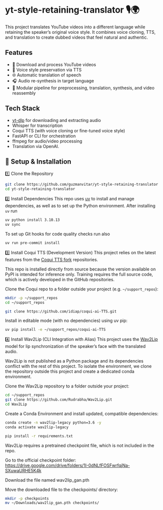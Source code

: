 # yt-style-retaining-translator 🎙️🌍
This project translates YouTube videos into a different language while retaining the speaker’s original voice style. It combines voice cloning, TTS, and translation to create dubbed videos that feel natural and authentic.

## Features

- 📼 Download and process YouTube videos
- 🧠 Voice style preservation via TTS
- 🌐 Automatic translation of speech
- 🎧 Audio re-synthesis in target language
- 📂 Modular pipeline for preprocessing, translation, synthesis, and video reassembly

##  Tech Stack

- [yt-dlp](https://github.com/yt-dlp/yt-dlp) for downloading and extracting audio
- Whisper for transcription
- Coqui TTS (with voice cloning or fine-tuned voice style)
- FastAPI or CLI for orchestration
- ffmpeg for audio/video processing
- Translation via OpenAI.

## 🔧 Setup & Installation
1️⃣ Clone the Repository
```bash
git clone https://github.com/guzmanvitar/yt-style-retaining-translator
cd yt-style-retaining-translator
```

2️⃣ Install Dependencies
This repo uses [uv](https://docs.astral.sh/uv/getting-started/installation) to install and manage dependencies,
as well as to set up the Python environment. After installing `uv` run
```bash
uv python install 3.10.13
uv sync
```
To set up Git hooks for code quality checks run also
```bash
uv run pre-commit install
```

3️⃣ Install Coqui TTS (Development Version)
This project relies on the latest features from the [Coqui TTS fork](https://github.com/idiap/coqui-ai-TTS.git) repositories.

This repo is installed directly from source because the version available on PyPI is intended for inference only.
Training requires the full source code, which is actively developed in the GitHub repositories.

Clone the Coqui repo to a folder outside your project (e.g. `~/support_repos`):
```bash
mkdir -p ~/support_repos
cd ~/support_repos

git clone https://github.com/idiap/coqui-ai-TTS.git
```

Install in editable mode (with no dependencies) using uv pip:
```bash
uv pip install -e ~/support_repos/coqui-ai-TTS
```

4️⃣ Install Wav2Lip (CLI Integration with Alias)
This project uses the [Wav2Lip](https://github.com/Rudrabha/Wav2Lip) model for lip synchronization of the speaker’s face with the translated audio.

Wav2Lip is not published as a Python package and its dependencies conflict with the rest of this project.
To isolate the environment, we clone the repository outside this project and create a dedicated conda environment.

Clone the Wav2Lip repository to a folder outside your project:
```bash
cd ~/support_repos
git clone https://github.com/Rudrabha/Wav2Lip.git
cd Wav2Lip
```

Create a Conda Environment and install updated, compatible dependencies:
```bash
conda create -n wav2lip-legacy python=3.6 -y
conda activate wav2lip-legacy

pip install -r requirements.txt
```

Wav2Lip requires a pretrained checkpoint file, which is not included in the repo.

Go to the official checkpoint folder:
https://drive.google.com/drive/folders/1I-0dNLfFOSFwrfqjNa-SXuwaURHE5K4k

Download the file named wav2lip_gan.pth

Move the downloaded file to the checkpoints/ directory:
```bash
mkdir -p checkpoints
mv ~/Downloads/wav2lip_gan.pth checkpoints/
```